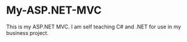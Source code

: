 # My-ASP.NET-MVC
This is my ASP.NET MVC. I am self teaching C# and .NET for use in my business project.
